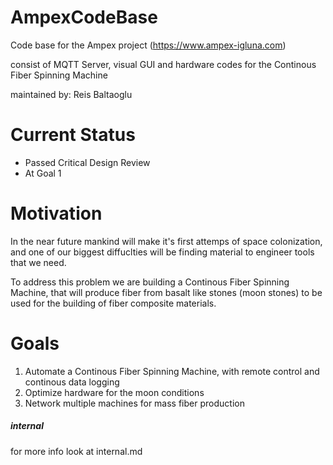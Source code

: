 # AmpexCodeBase

Code base for the Ampex project
(https://www.ampex-igluna.com)

consist of MQTT Server, visual GUI and hardware codes for the Continous Fiber Spinning Machine

maintained by: Reis Baltaoglu
# Current Status
* Passed Critical Design Review
* At Goal 1
# Motivation
In the near future mankind will make it's first attemps of space colonization, and one of our biggest diffuclties 
will be finding material to engineer tools that we need.

To address this problem we are building a Continous Fiber Spinning Machine, that will produce fiber from basalt like 
stones (moon stones) to be used for the building of fiber composite materials.

# Goals
1.  Automate a Continous Fiber Spinning Machine, with remote control and continous data logging
2.  Optimize hardware for the moon conditions 
3.  Network multiple machines for mass fiber production


##### internal
for more info look at internal.md

